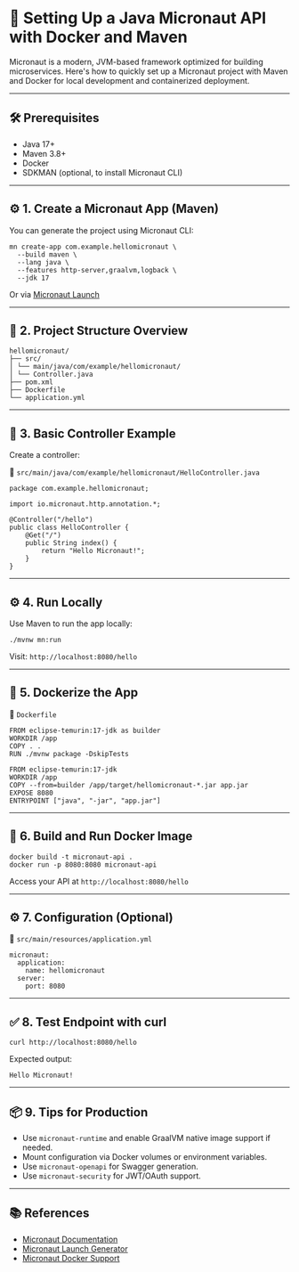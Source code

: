 # 🚀 Setting Up a Java Micronaut API with Docker and Maven

Micronaut is a modern, JVM-based framework optimized for building microservices. Here's how to quickly set up a Micronaut project with Maven and Docker for local development and containerized deployment.

---

## 🛠 Prerequisites

- Java 17+
- Maven 3.8+
- Docker
- SDKMAN (optional, to install Micronaut CLI)

---

## ⚙️ 1. Create a Micronaut App (Maven)

You can generate the project using Micronaut CLI:

```
mn create-app com.example.hellomicronaut \
  --build maven \
  --lang java \
  --features http-server,graalvm,logback \
  --jdk 17
```

Or via [Micronaut Launch](https://micronaut.io/launch/)

---

## 📁 2. Project Structure Overview

```
hellomicronaut/
├── src/
│ └── main/java/com/example/hellomicronaut/
│ └── Controller.java
├── pom.xml
├── Dockerfile
└── application.yml
```

---

## 🧱 3. Basic Controller Example

Create a controller:

📄 `src/main/java/com/example/hellomicronaut/HelloController.java`

```
package com.example.hellomicronaut;

import io.micronaut.http.annotation.*;

@Controller("/hello")
public class HelloController {
    @Get("/")
    public String index() {
        return "Hello Micronaut!";
    }
}
```

---

## ⚙️ 4. Run Locally

Use Maven to run the app locally:

```
./mvnw mn:run
```

Visit: `http://localhost:8080/hello`

---

## 🐳 5. Dockerize the App

📄 `Dockerfile`

```
FROM eclipse-temurin:17-jdk as builder
WORKDIR /app
COPY . .
RUN ./mvnw package -DskipTests

FROM eclipse-temurin:17-jdk
WORKDIR /app
COPY --from=builder /app/target/hellomicronaut-*.jar app.jar
EXPOSE 8080
ENTRYPOINT ["java", "-jar", "app.jar"]
```

---

## 🔨 6. Build and Run Docker Image

```
docker build -t micronaut-api .
docker run -p 8080:8080 micronaut-api
```

Access your API at `http://localhost:8080/hello`

---

## ⚙️ 7. Configuration (Optional)

📄 `src/main/resources/application.yml`

```
micronaut:
  application:
    name: hellomicronaut
  server:
    port: 8080
```

---

## ✅ 8. Test Endpoint with curl

```
curl http://localhost:8080/hello
```

Expected output:

```
Hello Micronaut!
```

---

## 📦 9. Tips for Production

- Use `micronaut-runtime` and enable GraalVM native image support if needed.
- Mount configuration via Docker volumes or environment variables.
- Use `micronaut-openapi` for Swagger generation.
- Use `micronaut-security` for JWT/OAuth support.

---

## 📚 References

- [Micronaut Documentation](https://docs.micronaut.io/latest/guide/)
- [Micronaut Launch Generator](https://micronaut.io/launch/)
- [Micronaut Docker Support](https://guides.micronaut.io/latest/micronaut-docker-gradle-java.html)
